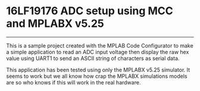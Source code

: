 # 16LF19176 ADC setup using MCC and MPLABX v5.25
------

This is a sample project created with the MPLAB Code 
Configurator to make a simple application to read an ADC input 
voltage then display the raw hex value using UART1 to send an 
ASCII string of characters as serial data.

This application has been tested using only the MPLABX v5.25 
simulator. It seems to work but we all know how crap the 
MPLABX simulations models are so who knows if this will 
work in the real hardware.
